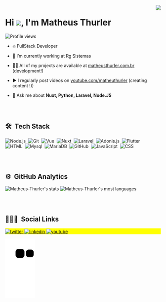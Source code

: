 <img align="right" height="590em" src="https://raw.githubusercontent.com/gist/Matheus-Thurler/d68529a7a87cc4f997f04c59d64d5b2b/raw/9e777fa1265f95603f4aba5b6fb29b6d83642b76/profile.svg"/>
<h1 align="left">Hi <img src="https://raw.githubusercontent.com/kaueMarques/kaueMarques/master/hi.gif" width="30px">, I'm Matheus Thurler</h1>
<p align="left"> <img src="https://komarev.com/ghpvc/?username=Matheus-THurler&color=yellow" alt="Profile views" /> </p>

- 🔥 FullStack Developer
- 🔭 I’m currently working at Rg Sistemas

- 👨‍💻 All of my projects are available at [matheusthurler.com.br](https://matheusthurler.com.br) (development!)

- ▶️ I regularly post videos on [youtube.com/matheuthurler](https://www.youtube.com/channel/UCHVZvp_RfNpwfATmQ-NaDyw) (creating content
!))

- 💬 Ask me about **Nuxt, Python, Laravel,  Node.JS**

<br><br>

## 🛠 &nbsp;Tech Stack

![Node.js](https://img.shields.io/badge/-Node.js-05122A?style=flat&logo=node.js)&nbsp;
![Git](https://img.shields.io/badge/-Git-05122A?style=flat&logo=git)&nbsp;
![Vue](https://img.shields.io/badge/-Vue.js-05122A?style=flat&logo=vue.js)&nbsp;
![Nuxt](https://img.shields.io/badge/-Nuxt.js.js-05122A?style=flat&logo=nuxt.js)&nbsp;
![Laravel](https://img.shields.io/badge/-Laravel-05122A?style=flat&logo=laravel)&nbsp;
![Adonis.js](https://img.shields.io/badge/-Adonis.js-05122A?style=flat&logo=adonisjs)&nbsp;
![Flutter](https://img.shields.io/badge/-Flutter-05122A?style=flat&logo=flutter&logoColor=007ACC)&nbsp;
![HTML](https://img.shields.io/badge/-HTML-05122A?style=flat&logo=HTML5)&nbsp;
![Mysql](https://img.shields.io/badge/-MySql-05122A?style=flat&logo=mysql)&nbsp;
![MariaDB](https://img.shields.io/badge/-MariaDB-05122A?style=flat&logo=mariadb)&nbsp;
![GitHub](https://img.shields.io/badge/-GitHub-05122A?style=flat&logo=github)&nbsp;
![JavaScript](https://img.shields.io/badge/-JavaScript-05122A?style=flat&logo=javascript)&nbsp;
![CSS](https://img.shields.io/badge/-CSS-05122A?style=flat&logo=CSS3&logoColor=1572B6)&nbsp;

<br><br>

## ⚙️ &nbsp;GitHub Analytics

<p align="left">
<img width="530em" src="https://github-readme-stats.vercel.app/api?username=Matheus-Thurler&show_icons=true&theme=vision-friendly-dark" alt="Matheus-Thurler's stats"/>
<img width="530em" src="https://github-readme-stats.vercel.app/api/top-langs/?username=Matheus-Thurler&layout=compact&theme=vision-friendly-dark" alt="Matheus-Thurler's most languages"/>
</p>

<br><br>

## 👨🏽‍🦲 &nbsp;Social Links

<p align="left" style="background:yellow">

<a href="https://twitter.com/matheusthurler_" target="_blank">
  <img align="center" src="https://img.shields.io/badge/-matheusthurler_-05122A?style=flat&logo=twitter" alt="twitter"/>  
</a>
<a href="https://www.linkedin.com/in/matheus-thurler-34519870/" target="_blank">
  <img align="center" src="https://img.shields.io/badge/-matheus thurler-05122A?style=flat&logo=linkedin" alt="linkedin"/>
</a>
<a href="https://www.youtube.com/channel/UCHVZvp_RfNpwfATmQ-NaDyw" target="_blank">
 <img align="center" src="https://img.shields.io/badge/-matheusthurler-06122A?style=flat&logo=youtube" alt="youtube"/>
</a>
</p>
<img src="https://raw.githubusercontent.com/Matheus-Thurler/Matheus-Thurler/output/github-contribution-grid-snake.svg"/>


